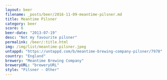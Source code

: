 ```yaml
---
layout: beer
filename: _posts/beer/2016-11-09-meantime-pilsner.md
title: Meantime Pilsner
category: beer
score: 6
beer-date: "2013-07-19"
desc: "Not my favourite pilsner"
permalink: /beer/:title.html
img: /img/list/meantime-pilsner.jpeg
untappd: "https://untappd.com/b/meantime-brewing-company-pilsner/7978"
country: "England"
brewery: "Meantime Brewing Company"
breweryURL: "breweryURL"
style: "Pilsner - Other"
---
```

